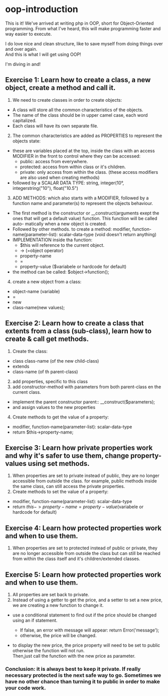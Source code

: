 # oop-introduction

This is it!  We've arrived at writing php in OOP, short for Object-Oriented programming.
From what I've heard, this will make programming faster and way easier to execute.

I do love nice and clean structure, like to save myself from doing things over and over again.  
And this is what I will get using OOP!

I'm diving in and!  

## Exercise 1: Learn how to create a class, a new object, create a method and call it.
1. We need to create classes in order to create objects:  
- A class will store all the common characteristics of the objects.
- The name of the class should be in upper camel case, each word capitalized.
- Each class will have its own separate file.
2. The common characteristics are added as PROPERTIES to represent the objects state:
- these are variables placed at the top, inside the class with an access MODIFIER in the 
front to control where they can be accessed:
  - public: access from everywhere.
  - protected: access from within class or it's children.
  - private: only access from within the class.
    (these access modifiers are also used when creating methods)
- followed by a SCALAR DATA TYPE: string, integer(10°, integerstring("10"), float("10.5")
3. ADD METHODS: which also starts with a MODIFIER, followed by a function name and parameter(s) to represent the objects behaviour.
- The first method is the constructor or __construct(arguments exept the ones that will get a default value) function.  This function will be called auto-
matically when a new object is created.
- Followed by other methods.  to create a method: modifier, function-name(parameter-list): scalar-data-type (void doesn't return anything)
- IMPLEMENTATION inside tha function:
    - $this will reference to the current object.
    - -> (=object operator)
    - property-name
    - =
    - property-value ($variabele or hardcode for default)
- the method can be called: $object->function();
4. create a new object from a class:
- object-name (variable)
- =
- new
- class-name(new values);

## Exercise 2: Learn how to create a class that extents from a class (sub-class), learn how to create & call get methods.
1. Create the class:
- class class-name (of the new child-class)
- extends
- class-name (of th parent-class)
2. add properties, specific to this class
3. add constructor-method with parameters from both parent-class en the current class.
- implement the parent constructor parent:: __construct($parameters);
- and assign values to the new properties
4. Create methods to get the value of a property:
- modifier, function-name(parameter-list): scalar-data-type
- return $this->property-name;

## Exercise 3: Learn how private properties work and why it's safer to use them, change property-values using set methods.
1. When properties are set to private instead of public, they are no longer accessible from outside the class.
for example, public methods inside the same class, can still access the private properties.
2. Create methods to set the value of a property:
- modifier, function-name(parameter-list): scalar-data-type
- return $this->property-name = property-value ($variabele or hardcode for default)

## Exercise 4: Learn how protected properties work and when to use them.
1. When properties are set to protected instead of public or private, they are no longer accessible from outside the class
but can still be reached from within the class itself and it's children/extended classes.

## Exercise 5: Learn how protected properties work and when to use them.
1. All properties are set back to private.
2. Instead of using a getter to get the price, and a setter to set a new price, we are creating a new function to change it.
- use a conditional statement to find out if the price should be changed using an if statement.  

  - If false, an error with message will appear: return Error('message');
  - otherwise, the price will be changed.
- to display the new price, the price property will need to be set to public otherwise the function will not run.  
Then,just call the function with the new price as parameter.
   
### Conclusion: it is always best to keep it private.  If really necessary protected is the next safe way to go.  Sometimes we have no other chance than turning it to public in order to make your code work.






  




